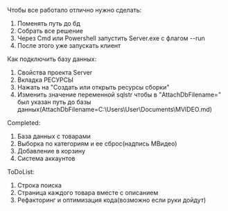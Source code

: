 Чтобы все работало отлично нужно сделать:
1. Поменять путь до бд
2. Собрать все решение
3. Через Cmd или Powershell запустить Server.exe с флагом --run
4. После этого уже запускать клиент

Как подключить базу данных:
1. Свойства проекта Server
2. Вкладка РЕСУРСЫ
3. Нажать на "Создать или открыть ресурсы сборки"
4. Изменить значение переменной sqlstr чтобы в "AttachDbFilename=" был указан путь до базы данных(AttachDbFilename=C:\Users\User\Documents\MVIDEO.md)

Completed:
1. База данных с товарами
2. Выборка по категориям и ее сброс(надпись МВидео)
3. Добавление в корзину
4. Система аккаунтов

ToDoList:
1. Строка поиска
2. Страница каждого товара вместе с описанием
3. Рефакторинг и оптимизация кода(возможно если руки дойдут)
